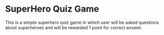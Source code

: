# SuperHero Quiz Game

This is a simple superhero quiz game in which user will be asked questions about superheroes and will be rewarded 1 point for correct answer. 